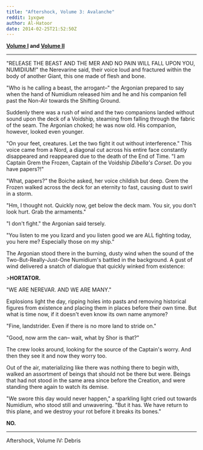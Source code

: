 ```yaml
---
title: "Aftershock, Volume 3: Avalanche"
reddit: 1yxgwe
author: Al-Hatoor
date: 2014-02-25T21:52:50Z
---
```


**[Volume I](http://www.reddit.com/r/teslore/comments/1rf722/aftershock_volume_i_rubble/) and [Volume II](http://www.reddit.com/r/teslore/comments/1vrd59/aftershock_volume_2_landslide/)**
_______________________________________________________
"RELEASE THE BEAST AND THE MER AND NO PAIN WILL FALL UPON YOU, NUMIDIUM!" the Nerevarine said, their voice loud and fractured within the body of another Giant, this one made of flesh and bone.

"Who is he calling a beast, the arrogant–" the Argonian prepared to say when the hand of Numidium released him and he and his companion fell past the Non-Air towards the Shifting Ground.

Suddenly there was a rush of wind and the two companions landed without sound upon the deck of a Voidship, steaming from falling through the fabric of the seam. The Argonian choked; he was now old. His companion, however, looked even younger.

"On your feet, creatures. Let the two fight it out without interference." This voice came from a Nord, a diagonal cut across his entire face constantly disappeared and reappeared due to the death of the End of Time. "I am Captain Grem the Frozen, Captain of the Voidship *Dibella's Corset*. Do you have papers?!"

"What, papers?" the Boiche asked, her voice childish but deep. Grem the Frozen walked across the deck for an eternity to fast, causing dust to swirl in a storm.

"Hm, I thought not. Quickly now, get below the deck mam. You sir, you don't look hurt. Grab the armaments."

"I don't fight." the Argonian said tersely.

"You listen to me you lizard and you listen good we are ALL fighting today, you here me? Especially those on my ship."

The Argonian stood there in the burning, dusty wind when the sound of the Two-But-Really-Just-One Numidium's battled in the background. A gust of wind delivered a snatch of dialogue that quickly winked from existence:

&gt;**HORTATOR.**

"WE ARE NEREVAR. AND WE ARE MANY."

Explosions light the day, ripping holes into pasts and removing historical figures from existence and placing them in places before their own time. But what is time now, if it doesn't even know its own name anymore?

"Fine, landstrider. Even if there is no more land to stride on."

"Good, now arm the can– wait, what by Shor is that?"

The crew looks around, looking for the source of the Captain's worry. And then they see it and now they worry too.

Out of the air, materializing like there was nothing there to begin with, walked an assortment of beings that should not be there but were. Beings that had not stood in the same area since before the Creation, and were standing there again to watch its demise.

"We swore this day would never happen," a sparkling light cried out towards Numidium, who stood still and unwavering. "But it has. We have return to this plane, and we destroy your rot before it breaks its bones."

**NO.**
_______________________________________________________
Aftershock, Volume IV: Debris
